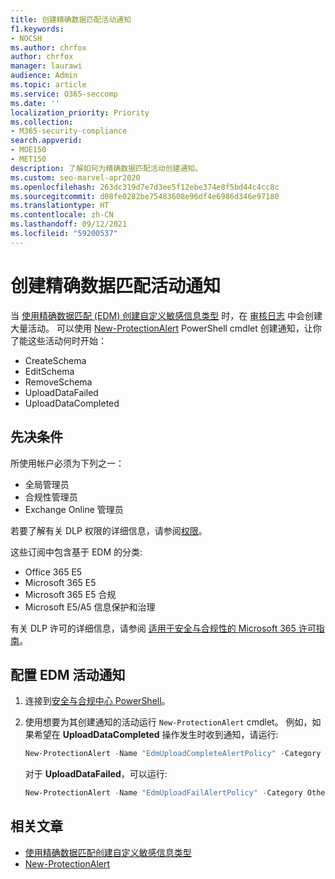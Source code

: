 ```yaml
---
title: 创建精确数据匹配活动通知
f1.keywords:
- NOCSH
ms.author: chrfox
author: chrfox
manager: laurawi
audience: Admin
ms.topic: article
ms.service: O365-seccomp
ms.date: ''
localization_priority: Priority
ms.collection:
- M365-security-compliance
search.appverid:
- MOE150
- MET150
description: 了解如何为精确数据匹配活动创建通知。
ms.custom: seo-marvel-apr2020
ms.openlocfilehash: 263dc319d7e7d3ee5f12ebe374e8f5bd44c4cc8c
ms.sourcegitcommit: d08fe0282be75483608e96df4e6986d346e97180
ms.translationtype: HT
ms.contentlocale: zh-CN
ms.lasthandoff: 09/12/2021
ms.locfileid: "59200537"
---
```

# <a name="create-notifications-for-exact-data-match-activities"></a>创建精确数据匹配活动通知

当 [使用精确数据匹配 (EDM) 创建自定义敏感信息类型](create-custom-sensitive-information-types-with-exact-data-match-based-classification.md) 时，在 [审核日志](search-the-audit-log-in-security-and-compliance.md#before-you-search-the-audit-log) 中会创建大量活动。 可以使用 [New-ProtectionAlert](/powershell/module/exchange/new-protectionalert) PowerShell cmdlet 创建通知，让你了能这些活动何时开始：

- CreateSchema
- EditSchema
- RemoveSchema
- UploadDataFailed
- UploadDataCompleted

## <a name="pre-requisites"></a>先决条件

所使用帐户必须为下列之一：

- 全局管理员
- 合规性管理员
- Exchange Online 管理员

若要了解有关 DLP 权限的详细信息，请参阅[权限](data-loss-prevention-policies.md#permissions)。

这些订阅中包含基于 EDM 的分类:

- Office 365 E5
- Microsoft 365 E5
- Microsoft 365 E5 合规
- Microsoft E5/A5 信息保护和治理

有关 DLP 许可的详细信息，请参阅 [适用于安全与合规性的 Microsoft 365 许可指南](/office365/servicedescriptions/microsoft-365-service-descriptions/microsoft-365-tenantlevel-services-licensing-guidance/microsoft-365-security-compliance-licensing-guidance#information-protection)。

## <a name="configure-notifications-for-edm-activities"></a>配置 EDM 活动通知

1. 连接到[安全与合规中心 PowerShell](/powershell/exchange/connect-to-scc-powershell)。

2. 使用想要为其创建通知的活动运行 `New-ProtectionAlert` cmdlet。  例如，如果希望在 **UploadDataCompleted** 操作发生时收到通知，请运行:

    ```powershell
    New-ProtectionAlert -Name "EdmUploadCompleteAlertPolicy" -Category Others -NotifyUser <address to send notification to> -ThreatType Activity -Operation UploadDataCompleted -Description "Custom alert policy to track when EDM upload Completed" -AggregationType None
    ```
    
    对于 **UploadDataFailed**，可以运行:
    
    ```powershell
    New-ProtectionAlert -Name "EdmUploadFailAlertPolicy" -Category Others -NotifyUser <SMTP address to send notification to> -ThreatType Activity -Operation UploadDataFailed -Description "Custom alert policy to track when EDM upload Failed" -AggregationType None -Severity High
    ```

## <a name="related-articles"></a>相关文章

- [使用精确数据匹配创建自定义敏感信息类型](create-custom-sensitive-information-types-with-exact-data-match-based-classification.md)
- [New-ProtectionAlert](/powershell/module/exchange/new-protectionalert)